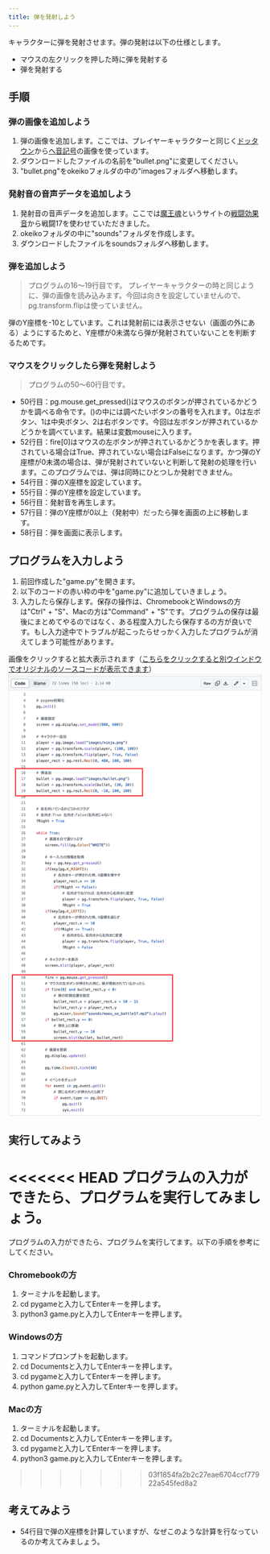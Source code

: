 ```yaml
---
title: 弾を発射しよう
---
```

キャラクターに弾を発射させます。弾の発射は以下の仕様とします。

- マウスの左クリックを押した時に弾を発射する
- 弾を発射する

## 手順
### 弾の画像を追加しよう
1. 弾の画像を追加します。ここでは、プレイヤーキャラクターと同じく[ドッタウン](https://dotown.maeda-design-room.net/)から[ヘ音記号](https://dotown.maeda-design-room.net/3200/)の画像を使っています。
2. ダウンロードしたファイルの名前を"bullet.png"に変更してください。
3. "bullet.png"をokeikoフォルダの中の"imagesフォルダへ移動します。

### 発射音の音声データを追加しよう
1. 発射音の音声データを追加します。ここでは[魔王魂](https://maou.audio/)というサイトの[戦闘効果音](https://maou.audio/category/se/se-battle/)から戦闘17を使わせていただきました。
2. okeikoフォルダの中に"sounds"フォルダを作成します。
3. ダウンロードしたファイルをsoundsフォルダへ移動します。

### 弾を追加しよう
> プログラムの16〜19行目です。
プレイヤーキャラクターの時と同じように、弾の画像を読み込みます。今回は向きを設定していませんので、pg.transform.flipは使っていません。

弾のY座標を-10としています。これは発射前には表示させない（画面の外にある）ようにするためと、Y座標が0未満なら弾が発射されていないことを判断するためです。

### マウスをクリックしたら弾を発射しよう
> プログラムの50〜60行目です。
- 50行目：pg.mouse.get_pressed()はマウスのボタンが押されているかどうかを調べる命令です。()の中には調べたいボタンの番号を入れます。0は左ボタン、1は中央ボタン、2は右ボタンです。今回は左ボタンが押されているかどうかを調べています。結果は変数mouseに入ります。
- 52行目：fire[0]はマウスの左ボタンが押されているかどうかを表します。押されている場合はTrue、押されていない場合はFalseになります。かつ弾のY座標が0未満の場合は、弾が発射されていないと判断して発射の処理を行います。このプログラムでは、弾は同時にひとつしか発射できません。
- 54行目：弾のX座標を設定しています。
- 55行目：弾のY座標を設定しています。
- 56行目：発射音を再生します。
- 57行目：弾のY座標が0以上（発射中）だったら弾を画面の上に移動します。
- 58行目：弾を画面に表示します。

## プログラムを入力しよう
1. 前回作成した"game.py"を開きます。
1. 以下のコードの赤い枠の中を"game.py"に追加していきましょう。
1. 入力したら保存します。保存の操作は、ChromebookとWindowsの方は"Ctrl" + "S"、Macの方は"Command" + "S"です。プログラムの保存は最後にまとめてやるのではなく、ある程度入力したら保存するの方が良いです。もし入力途中でトラブルが起こったらせっかく入力したプログラムが消えてしまう可能性があります。

画像をクリックすると拡大表示されます（[こちらをクリックすると別ウインドウでオリジナルのソースコードが表示できます](https://github.com/kwaka1208/resources/blob/main/pygame/game05.py)）
[![](https://raw.githubusercontent.com/kwaka1208/resources/main/pygame/game05.png)](https://raw.githubusercontent.com/kwaka1208/resources/main/pygame/game05.png)

## 実行してみよう
<<<<<<< HEAD
プログラムの入力ができたら、プログラムを実行してみましょう。
=======
プログラムの入力ができたら、プログラムを実行してます。以下の手順を参考にしてください。

### Chromebookの方
1. ターミナルを起動します。
1. cd pygameと入力してEnterキーを押します。
1. python3 game.pyと入力してEnterキーを押します。

### Windowsの方
1. コマンドプロンプトを起動します。
1. cd Documentsと入力してEnterキーを押します。
1. cd pygameと入力してEnterキーを押します。
1. python game.pyと入力してEnterキーを押します。

### Macの方
1. ターミナルを起動します。
1. cd Documentsと入力してEnterキーを押します。
1. cd pygameと入力してEnterキーを押します。
1. python3 game.pyと入力してEnterキーを押します。
>>>>>>> 03f1854fa2b2c27eae6704ccf77922a545fed8a2

## 考えてみよう
- 54行目で弾のX座標を計算していますが、なぜこのような計算を行なっているのか考えてみましょう。


